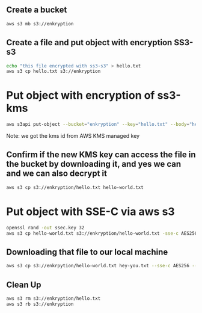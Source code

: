 ## Create a bucket
```sh
aws s3 mb s3://enkryption
```
## Create a file and put object with encryption SS3-s3 
```sh
echo "this file encrypted with ss3-s3" > hello.txt
aws s3 cp hello.txt s3://enkryption
```
# Put object with encryption of ss3-kms
```sh
aws s3api put-object --bucket="enkryption" --key="hello.txt" --body="hello.txt" --server-side-encryption "aws:kms" --ssekms-key-id "91dc6c8b-f166-4242-97ae-ea9b1c7af65a"
```
Note: we got the kms id from AWS KMS managed key

## Confirm if the new KMS key can access the file in the bucket by downloading it, and yes we can and we can also decrypt it
```sh
aws s3 cp s3://enkryption/hello.txt hello-world.txt
```
# Put object with SSE-C via aws s3 
```sh
openssl rand -out ssec.key 32
aws s3 cp hello-world.txt s3://enkryption/hello-world.txt -sse-c AES256 --sse-c-key fileb://ssec.key
```

## Downloading that file to our local machine
```sh
aws s3 cp s3://enkrpytion/hello-world.txt hey-you.txt --sse-c AES256 --sse-c-key fileb://ssec.key
```
## Clean Up
```sh
aws s3 rm s3://enkryption/hello.txt
aws s3 rb s3://enkryption
```